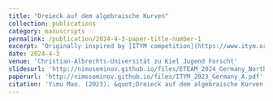 ```yaml
---
title: "Dreieck auf dem algebraische Kurven"
collection: publications
category: manuscripts
permalink: /publication/2024-4-3-paper-title-number-1
excerpt: 'Originally inspired by [ITYM competition](https://www.itym.org/welcome) Problem 9 (2023) [source](https://drive.google.com/file/d/18bb4AIG6yYeVYVargetR6eIWWX1oVWwH/view), this work was later developed into a research project submitted to the [*Jugend forscht*](https://www.jugend-forscht.de/) competition in Germany.'
date: 2024-4-3
venue: 'Christian-Albrechts-Universität zu Kiel Jugend Forscht'
slidesurl: 'http://nimoseminov.github.io/files/ETEAM_2024_Germany_North.pdf'
paperurl: 'http://nimoseminov.github.io/files/ITYM_2023_Germany_A.pdf'
citation: 'Yimu Mao. (2023). &quot;Dreieck auf dem algebraische Kurven.&quot'
---
```

